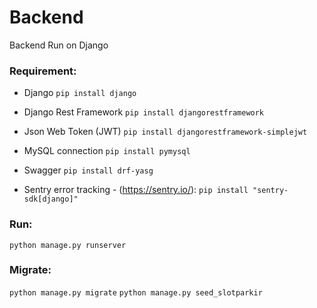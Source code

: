 # Backend
Backend
Run on Django

### Requirement:
- Django
```pip install django```

- Django Rest Framework
```pip install djangorestframework```

- Json Web Token (JWT)
```pip install djangorestframework-simplejwt```

- MySQL connection
```pip install pymysql```

- Swagger
```pip install drf-yasg```

- Sentry error tracking - (https://sentry.io/):
```pip install "sentry-sdk[django]"```

### Run:
```python manage.py runserver```

### Migrate:
```python manage.py migrate```
```python manage.py seed_slotparkir```
